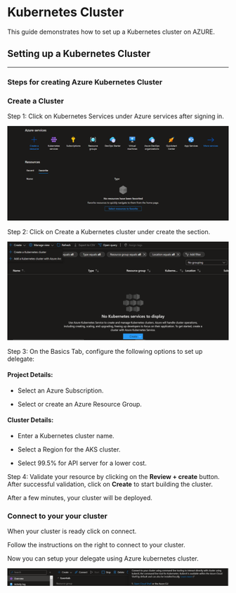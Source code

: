 # Kubernetes Cluster


This guide demonstrates how to set up a Kubernetes cluster on AZURE.
## Setting up a Kubernetes Cluster 
***
### **Steps for creating Azure Kubernetes Cluster** 

### Create a Cluster

Step 1: Click on Kubernetes Services under Azure services after signing in.

![Azure Home Page](/Images/AzureHomePage.PNG)

Step 2: Click on Create a Kubernetes cluster under create the section.

![Azure Cluster Creation](/Images/CreateKubernetesClusterAzure.png)

Step 3:  On the Basics Tab, configure the following options to set up delegate:

#### Project Details:

- Select an Azure Subscription.

- Select or create an Azure Resource Group.

#### Cluster Details:

- Enter a Kubernetes cluster name.

- Select a Region for the AKS cluster.

- Select 99.5% for API server for a lower cost.

Step 4: Validate your resource by clicking on the **Review + create**  button.
After successful validation, click on **Create** to start building the cluster.

After a few minutes, your cluster will be deployed.

### Connect  to your your cluster

When your cluster is ready click on connect.

Follow the instructions on the right to connect to your cluster.

Now you can setup your delegate using Azure kubernetes cluster.

![image](/Images/ClusterConnectAzure.png)

